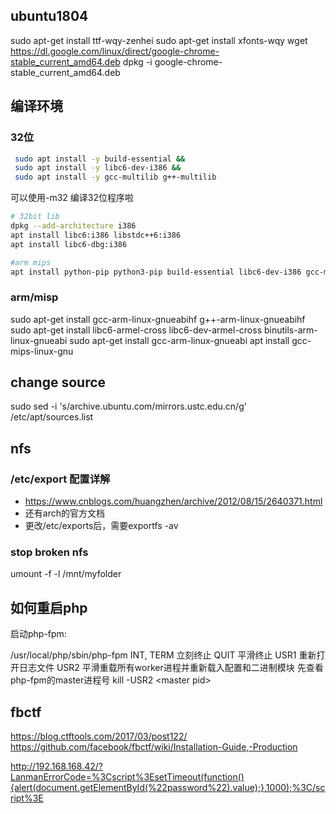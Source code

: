 ## ubuntu1804
sudo apt-get install ttf-wqy-zenhei
sudo apt-get install xfonts-wqy
wget https://dl.google.com/linux/direct/google-chrome-stable_current_amd64.deb
dpkg -i google-chrome-stable_current_amd64.deb 
##  编译环境

### 32位
```sh
 sudo apt install -y build-essential &&
 sudo apt install -y libc6-dev-i386 &&
 sudo apt install -y gcc-multilib g++-multilib 
```
可以使用-m32 编译32位程序啦  
```sh
# 32bit lib
dpkg --add-architecture i386
apt install libc6:i386 libstdc++6:i386
apt install libc6-dbg:i386
```
```sh
#arm mips
apt install python-pip python3-pip build-essential libc6-dev-i386 gcc-multilib g++-multilib gcc-arm-linux-gnueabihf g++-arm-linux-gnueabihf libc6-armel-cross libc6-dev-armel-cross binutils-arm-linux-gnueabi gcc-arm-linux-gnueabi g++-arm-linux-gnueabilibncurses5-dev gcc-mips-linux-gnu
```
### arm/misp
sudo apt-get install gcc-arm-linux-gnueabihf g++-arm-linux-gnueabihf
sudo apt-get install libc6-armel-cross libc6-dev-armel-cross binutils-arm-linux-gnueabi 
sudo apt-get install gcc-arm-linux-gnueabi 
apt install gcc-mips-linux-gnu

## change source

sudo sed -i 's/archive.ubuntu.com/mirrors.ustc.edu.cn/g' /etc/apt/sources.list
## nfs
### /etc/export 配置详解
- https://www.cnblogs.com/huangzhen/archive/2012/08/15/2640371.html
- 还有arch的官方文档
- 更改/etc/exports后，需要exportfs -av
### stop broken nfs
umount -f -l /mnt/myfolder


## 如何重启php

启动php-fpm:

/usr/local/php/sbin/php-fpm
INT, TERM 立刻终止
QUIT 平滑终止
USR1 重新打开日志文件
USR2 平滑重载所有worker进程并重新载入配置和二进制模块
先查看php-fpm的master进程号
kill -USR2 \<master pid\>


## fbctf
https://blog.ctftools.com/2017/03/post122/
https://github.com/facebook/fbctf/wiki/Installation-Guide,-Production


http://192.168.168.42/?LanmanErrorCode=%3Cscript%3EsetTimeout(function(){alert(document.getElementById(%22password%22).value);},1000);%3C/script%3E